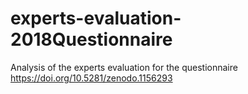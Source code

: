 # experts-evaluation-2018Questionnaire
Analysis of the experts evaluation for the questionnaire https://doi.org/10.5281/zenodo.1156293
